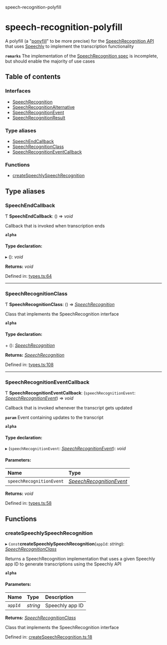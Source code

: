 speech-recognition-polyfill

# speech-recognition-polyfill

A polyfill (a "[ponyfill](https://ponyfoo.com/articles/polyfills-or-ponyfills)" to be more precise) for the
[SpeechRecognition API](https://developer.mozilla.org/en-US/docs/Web/API/SpeechRecognition) that uses
[Speechly](https://www.speechly.com/) to implement the transcription functionality

**`remarks`** 
The implementation of the [SpeechRecognition spec](https://developer.mozilla.org/en-US/docs/Web/API/SpeechRecognition)
is incomplete, but should enable the majority of use cases

## Table of contents

### Interfaces

- [SpeechRecognition](interfaces/speechrecognition.md)
- [SpeechRecognitionAlternative](interfaces/speechrecognitionalternative.md)
- [SpeechRecognitionEvent](interfaces/speechrecognitionevent.md)
- [SpeechRecognitionResult](interfaces/speechrecognitionresult.md)

### Type aliases

- [SpeechEndCallback](README.md#speechendcallback)
- [SpeechRecognitionClass](README.md#speechrecognitionclass)
- [SpeechRecognitionEventCallback](README.md#speechrecognitioneventcallback)

### Functions

- [createSpeechlySpeechRecognition](README.md#createspeechlyspeechrecognition)

## Type aliases

### SpeechEndCallback

Ƭ **SpeechEndCallback**: () => *void*

Callback that is invoked when transcription ends

**`alpha`** 

#### Type declaration:

▸ (): *void*

**Returns:** *void*

Defined in: [types.ts:64](https://github.com/JamesBrill/speech-recognition-polyfill/blob/HEAD/src/types.ts#L64)

___

### SpeechRecognitionClass

Ƭ **SpeechRecognitionClass**: () => [*SpeechRecognition*](interfaces/speechrecognition.md)

Class that implements the SpeechRecognition interface

**`alpha`** 

#### Type declaration:

\+ (): [*SpeechRecognition*](interfaces/speechrecognition.md)

**Returns:** [*SpeechRecognition*](interfaces/speechrecognition.md)

Defined in: [types.ts:108](https://github.com/JamesBrill/speech-recognition-polyfill/blob/HEAD/src/types.ts#L108)

___

### SpeechRecognitionEventCallback

Ƭ **SpeechRecognitionEventCallback**: (`speechRecognitionEvent`: [*SpeechRecognitionEvent*](interfaces/speechrecognitionevent.md)) => *void*

Callback that is invoked whenever the transcript gets updated

**`param`** Event containing updates to the transcript

**`alpha`** 

#### Type declaration:

▸ (`speechRecognitionEvent`: [*SpeechRecognitionEvent*](interfaces/speechrecognitionevent.md)): *void*

#### Parameters:

| Name | Type |
| :------ | :------ |
| `speechRecognitionEvent` | [*SpeechRecognitionEvent*](interfaces/speechrecognitionevent.md) |

**Returns:** *void*

Defined in: [types.ts:58](https://github.com/JamesBrill/speech-recognition-polyfill/blob/HEAD/src/types.ts#L58)

## Functions

### createSpeechlySpeechRecognition

▸ `Const`**createSpeechlySpeechRecognition**(`appId`: *string*): [*SpeechRecognitionClass*](README.md#speechrecognitionclass)

Returns a SpeechRecognition implementation that uses a given Speechly app ID
to generate transcriptions using the Speechly API

**`alpha`** 

#### Parameters:

| Name | Type | Description |
| :------ | :------ | :------ |
| `appId` | *string* | Speechly app ID |

**Returns:** [*SpeechRecognitionClass*](README.md#speechrecognitionclass)

Class that implements the SpeechRecognition interface

Defined in: [createSpeechRecognition.ts:18](https://github.com/JamesBrill/speech-recognition-polyfill/blob/HEAD/src/createSpeechRecognition.ts#L18)
